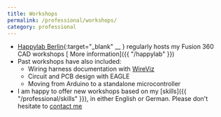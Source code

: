 ```yaml
---
title: Workshops
permalink: /professional/workshops/
category: professional
---
```


* [Happylab Berlin](https://happylab.de/de_ber/home){:target="_blank" __ } regularly hosts my Fusion 360 CAD workshops [<i class='fa fa-hand-o-right'></i> More information]({{ "/happylab" }})
* Past workshops have also included:
  * Wiring harness documentation with [WireViz](https://github.com/wireviz/WireViz)
  * Circuit and PCB design with EAGLE
  * Moving from Arduino to a standalone microcontroller
* I am happy to offer new workshops based on my [skills]({{ "/professional/skills" }}), in either English or German. Please don't hesitate to [contact me <i class='fa fa-paper-plane'></i>](mailto:hello@danielrojas.net)
